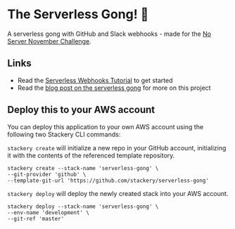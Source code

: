 # The Serverless Gong! 🔔

A serverless gong with GitHub and Slack webhooks - made for the [No Server November Challenge](https://serverless.com/blog/no-server-november-challenge/).

## Links

* Read the [Serverless Webhooks Tutorial](https://docs.stackery.io/docs/tutorials/serverless-webhooks/) to get started
* Read the [blog post on the serverless gong](https://www.stackery.io/blog/serverless-gong/) for more on this project

## Deploy this to your AWS account

You can deploy this application to your own AWS account using the following two Stackery CLI commands:

`stackery create` will initialize a new repo in your GitHub account, initializing it with the contents of the referenced template repository.

```
stackery create --stack-name 'serverless-gong' \
--git-provider 'github' \
--template-git-url 'https://github.com/stackery/serverless-gong' 
```

`stackery deploy` will deploy the newly created stack into your AWS account.

```
stackery deploy --stack-name 'serverless-gong' \
--env-name 'development' \
--git-ref 'master'
```
